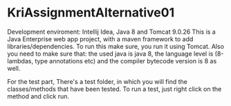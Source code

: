 # KriAssignmentAlternative01
Development enviroment: Intellij Idea, Java 8 and Tomcat 9.0.26
This is a Java Enterprise web app project, with a maven framework to add libraries/dependencies.
To run this make sure, you run it using Tomcat. 
Also you need to make sure that: the used java is java 8, the language level is (8-lambdas, type annotations etc) and the compiler bytecode version is 8 as well.

For the test part, There's a test folder, in which you will find the classes/methods that have been tested. To run a test, just right click on the method and click run.
